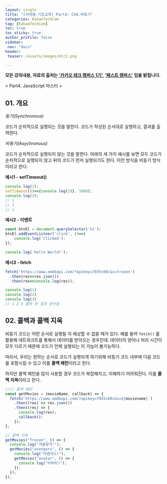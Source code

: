 ```yaml
---
layout: single
title: "[카테캠-기초교육] Part4: Ch8.비동기"
categories: KakaoTechCam
tag: [KakaoTechCam]
toc: true
toc_sticky: true
author_profile: false
sidebar:
 nav: "docs"
header:
 teaser: /assets/images/ktc2.png

---
```


**모든 강의내용, 자료의 출처는 <u>'카카오 테크 캠퍼스 1기'</u>, <u>'패스트 캠퍼스'</u> 임을 밝힙니다.**

< Part4. JavaScript 마스터 >

## 01. 개요

*동기(Synchronous)*

코드가 순차적으로 실행되는 것을 말한다. 코드가 작성된 순서대로 실행하고, 결과를 출력한다.

*비동기(Asychronous)*

코드가 순차적으로 실행되지 않는 것을 말한다. 아래의 세 가지 예시를 보면 모두 코드가 순차적으로 실행되지 않고 뒤의 코드가 먼저 실행되기도 한다. 이런 방식을 비동기 방식이라고 한다.

**예시1 - setTimeout()**

```js
console.log(1);
setTimeout(()=>{console.log(2)}, 1000);
console.log(3);
// 1
// 3
// 2
```

**예시2 - 이벤트**

```js
const btnEl = document.querySelector('h1');
btnEl.addEventListner('click', ()=>{
    console.log('Clicked');
});

console.log('Hello World!');
```

**예시3 - fetch**

```js
fetch('https://www.omdbapi.com/?apikey=7035c60c&s=frozen')
  .then(res=>res.json())
  .then(res=>console.log(res));

console.log(1)
console.log(2)
console.log(3)
// 1 2 3 출력 후 결과 받아옴
```

## 02. 콜백과 콜백 지옥

비동기 코드는 어떤 순서로 실행될 지 예상할 수 없을 때가 있다. 예를 들어 `fetch()` 를 활용해 네트워크트를 통해서 데이터를 받아오는 경우인데. 데이터의 양이나 처리 시간이 모두 다르기 때문에 코드가 언제 실행되는 지 가늠이 불가능하다. 

따라서, 우리는 원하는 순서로 코드가 실행되게 하기위해 비동기 코드 내부에 다음 코드를 포함시킬 수 있고 이를 **콜백 패턴**이라고 한다.

하지만 콜백 패턴을 많이 사용할 경우 코드가 복잡해지고, 이해하기 어려워진다. 이를 **콜백 지옥**이라고 한다.

```js
//// 콜백 패턴
const getMovies = (movieName, callback) => {
  fetch(`https://www.omdbapi.com/?apikey=7035c60c&s=${moviename}`)
    .then((res) => res.json())
    .then((res) => {
      console.log(res);
      callback();
    });
};

// 콜백 지옥
getMovies("frozen", () => {
  console.log("겨울왕국!");
  getMovies("avengers", () => {
    console.log("어벤저스!");
    getMovies("avatar", () => {
      console.log("아바타!");
    });
  });
});
```


